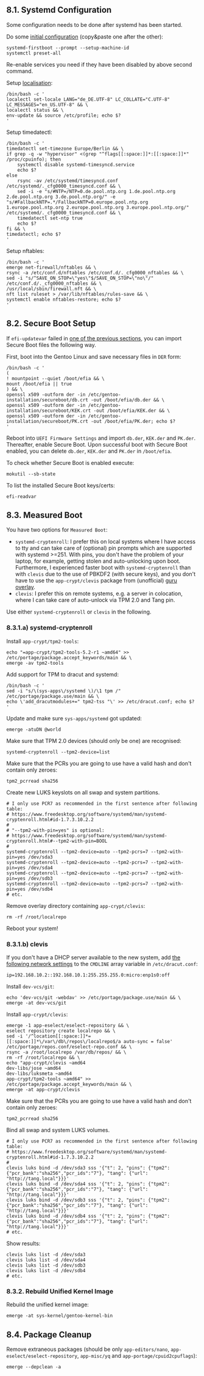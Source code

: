 ## 8.1. Systemd Configuration

Some configuration needs to be done after systemd has been started.

Do some [initial configuration](https://wiki.gentoo.org/wiki/Systemd#Configuration) (copy&paste one after the other):

```shell
systemd-firstboot --prompt --setup-machine-id
systemctl preset-all
```

Re-enable services you need if they have been disabled by above second command.

Setup [localisation](https://wiki.gentoo.org/wiki/Systemd#Locale):

```shell
/bin/bash -c '
localectl set-locale LANG="de_DE.UTF-8" LC_COLLATE="C.UTF-8" LC_MESSAGES="en_US.UTF-8" && \
localectl status && \
env-update && source /etc/profile; echo $?
'
```

Setup timedatectl:

```shell
/bin/bash -c '
timedatectl set-timezone Europe/Berlin && \
if grep -q -w "hypervisor" <(grep "^flags[[:space:]]*:[[:space:]]*" /proc/cpuinfo); then
    systemctl disable systemd-timesyncd.service
    echo $?
else
    rsync -av /etc/systemd/timesyncd.conf /etc/systemd/._cfg0000_timesyncd.conf && \
    sed -i -e "s/#NTP=/NTP=0.de.pool.ntp.org 1.de.pool.ntp.org 2.de.pool.ntp.org 3.de.pool.ntp.org/" -e "s/#FallbackNTP=.*/FallbackNTP=0.europe.pool.ntp.org 1.europe.pool.ntp.org 2.europe.pool.ntp.org 3.europe.pool.ntp.org/" /etc/systemd/._cfg0000_timesyncd.conf && \
    timedatectl set-ntp true
    echo $?
fi && \
timedatectl; echo $?
'
```

Setup nftables:

```shell
/bin/bash -c '
emerge net-firewall/nftables && \
rsync -a /etc/conf.d/nftables /etc/conf.d/._cfg0000_nftables && \
sed -i "s/^SAVE_ON_STOP=\"yes\"$/SAVE_ON_STOP=\"no\"/" /etc/conf.d/._cfg0000_nftables && \
/usr/local/sbin/firewall.nft && \
nft list ruleset > /var/lib/nftables/rules-save && \
systemctl enable nftables-restore; echo $?
'
```

## 8.2. Secure Boot Setup

If `efi-updatevar` failed in [one of the previous sections](/system_setup/#64-secure-boot), you can import Secure Boot files the following way.

First, boot into the Gentoo Linux and save necessary files in `DER` form:

```shell
/bin/bash -c '
(
! mountpoint --quiet /boot/efia && \
mount /boot/efia || true
) && \
openssl x509 -outform der -in /etc/gentoo-installation/secureboot/db.crt -out /boot/efia/db.der && \
openssl x509 -outform der -in /etc/gentoo-installation/secureboot/KEK.crt -out /boot/efia/KEK.der && \
openssl x509 -outform der -in /etc/gentoo-installation/secureboot/PK.crt -out /boot/efia/PK.der; echo $?
'
```

Reboot into `UEFI Firmware Settings` and import `db.der`, `KEK.der` and `PK.der`. Thereafter, enable Secure Boot. Upon successful boot with Secure Boot enabled, you can delete `db.der`, `KEK.der` and `PK.der` in `/boot/efia`.

To check whether Secure Boot is enabled execute:

```shell
mokutil --sb-state
```

To list the installed Secure Boot keys/certs:

```shell
efi-readvar
```

## 8.3. Measured Boot

You have two options for `Measured Boot`:

- `systemd-cryptenroll`: I prefer this on local systems where I have access to tty and can take care of (optional) pin prompts which are supported with systemd >=251. With pins, you don't have the problem of your laptop, for example, getting stolen and auto-unlocking upon boot. Furthermore, I experienced faster boot with `systemd-cryptenroll` than with `clevis` due to the use of PBKDF2 (with secure keys), and you don't have to use the `app-crypt/clevis` package from (unofficial) [guru overlay](https://wiki.gentoo.org/wiki/Project:GURU).
- `clevis`: I prefer this on remote systems, e.g. a server in colocation, where I can take care of auto-unlock via TPM 2.0 and Tang pin.

Use either `systemd-cryptenroll` or `clevis` in the following.

### 8.3.1.a) systemd-cryptenroll

Install `app-crypt/tpm2-tools`:

```shell
echo "=app-crypt/tpm2-tools-5.2-r1 ~amd64" >> /etc/portage/package.accept_keywords/main && \
emerge -av tpm2-tools
```

Add support for TPM to dracut and systemd:

```shell
/bin/bash -c '
sed -i "s/\(sys-apps\/systemd \)/\1 tpm /" /etc/portage/package.use/main && \
echo \'add_dracutmodules+=" tpm2-tss "\' >> /etc/dracut.conf; echo $?
'
```

Update and make sure `sys-apps/systemd` got updated:

```shell
emerge -atuDN @world
```

Make sure that TPM 2.0 devices (should only be one) are recognised:

```shell
systemd-cryptenroll --tpm2-device=list
```

Make sure that the PCRs you are going to use have a valid hash and don't contain only zeroes:

```shell
tpm2_pcrread sha256
```

Create new LUKS keyslots on all swap and system partitions.

```shell
# I only use PCR7 as recommended in the first sentence after following table:
# https://www.freedesktop.org/software/systemd/man/systemd-cryptenroll.html#id-1.7.3.10.2.2
#
# "--tpm2-with-pin=yes" is optional:
# https://www.freedesktop.org/software/systemd/man/systemd-cryptenroll.html#--tpm2-with-pin=BOOL
#
systemd-cryptenroll --tpm2-device=auto --tpm2-pcrs=7 --tpm2-with-pin=yes /dev/sda3
systemd-cryptenroll --tpm2-device=auto --tpm2-pcrs=7 --tpm2-with-pin=yes /dev/sda4
systemd-cryptenroll --tpm2-device=auto --tpm2-pcrs=7 --tpm2-with-pin=yes /dev/sdb3
systemd-cryptenroll --tpm2-device=auto --tpm2-pcrs=7 --tpm2-with-pin=yes /dev/sdb4
# etc.
```

Remove overlay directory containing `app-crypt/clevis`:

```shell
rm -rf /root/localrepo
```

Reboot your system!

### 8.3.1.b) clevis

If you don't have a DHCP server available to the new system, add [the following network settings](https://www.systutorials.com/docs/linux/man/7-dracut.cmdline/#lbAN) to the `CMDLINE` array variable in `/etc/dracut.conf`:

```
ip=192.168.10.2::192.168.10.1:255.255.255.0:micro:enp1s0:off
```

Install `dev-vcs/git`:

```shell
echo 'dev-vcs/git -webdav' >> /etc/portage/package.use/main && \
emerge -at dev-vcs/git
```

Install `app-crypt/clevis`:

```shell
emerge -1 app-eselect/eselect-repository && \
eselect repository create localrepo && \
sed -i '/^location[[:space:]]*=[[:space:]]*\/var\/db\/repos\/localrepo$/a auto-sync = false' /etc/portage/repos.conf/eselect-repo.conf && \
rsync -a /root/localrepo /var/db/repos/ && \
rm -rf /root/localrepo && \
echo "app-crypt/clevis ~amd64
dev-libs/jose ~amd64
dev-libs/luksmeta ~amd64
app-crypt/tpm2-tools ~amd64" >> /etc/portage/package.accept_keywords/main && \
emerge -at app-crypt/clevis
```

Make sure that the PCRs you are going to use have a valid hash and don't contain only zeroes:

```shell
tpm2_pcrread sha256
```

Bind all swap and system LUKS volumes.

```shell
# I only use PCR7 as recommended in the first sentence after following table:
# https://www.freedesktop.org/software/systemd/man/systemd-cryptenroll.html#id-1.7.3.10.2.2
#
clevis luks bind -d /dev/sda3 sss '{"t": 2, "pins": {"tpm2": {"pcr_bank":"sha256","pcr_ids":"7"}, "tang": {"url": "http://tang.local"}}}'
clevis luks bind -d /dev/sda4 sss '{"t": 2, "pins": {"tpm2": {"pcr_bank":"sha256","pcr_ids":"7"}, "tang": {"url": "http://tang.local"}}}'
clevis luks bind -d /dev/sdb3 sss '{"t": 2, "pins": {"tpm2": {"pcr_bank":"sha256","pcr_ids":"7"}, "tang": {"url": "http://tang.local"}}}'
clevis luks bind -d /dev/sdb4 sss '{"t": 2, "pins": {"tpm2": {"pcr_bank":"sha256","pcr_ids":"7"}, "tang": {"url": "http://tang.local"}}}'
# etc.
```

Show results:

```shell
clevis luks list -d /dev/sda3
clevis luks list -d /dev/sda4
clevis luks list -d /dev/sdb3
clevis luks list -d /dev/sdb4
# etc.
```

### 8.3.2. Rebuild Unified Kernel Image

Rebuild the unified kernel image:

```shell
emerge -at sys-kernel/gentoo-kernel-bin
```

## 8.4. Package Cleanup

Remove extraneous packages (should be only `app-editors/nano`, `app-eselect/eselect-repository`, `app-misc/yq` and `app-portage/cpuid2cpuflags`):

```shell
emerge --depclean -a
```
